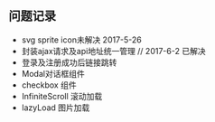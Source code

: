 ## 问题记录
- svg sprite icon未解决   2017-5-26
- 封装ajax请求及api地址统一管理   // 2017-6-2 已解决
- 登录及注册成功后链接跳转
- Modal对话框组件
- checkbox 组件
- InfiniteScroll 滚动加载
- lazyLoad 图片加载

